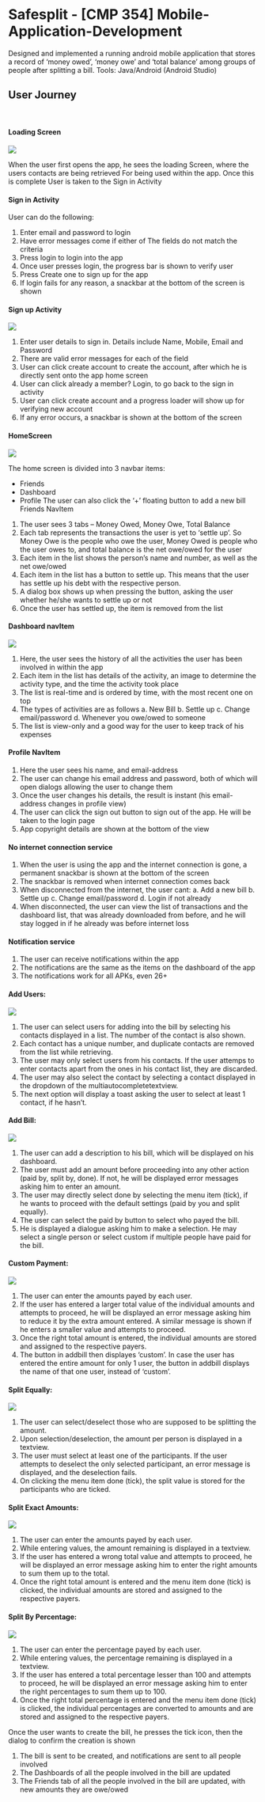 # Safesplit - [CMP 354] Mobile-Application-Development
Designed and implemented a running android mobile application that stores a record of ‘money owed’, ‘money owe’ and ‘total balance’ among groups of people after splitting a bill. Tools: Java/Android (Android Studio)



## User Journey
 
#### Loading Screen

![](images/1.jpg)

When the user first opens the app, he sees the loading
Screen, where the users contacts are being retrieved
For being used within the app. Once this is complete
User is taken to the Sign in Activity

#### Sign in Activity

User can do the following:
1.	Enter email and password to login
2.	Have error messages come if either of
The fields do not match the criteria
3.	Press login to login into the app
4.	Once user presses login, the progress bar is shown to verify user
5.	Press Create one to sign up for the app
6.	If login fails for any reason, a snackbar at the bottom of the screen is shown

#### Sign up Activity

![](images/3.jpg)

1.	Enter user details to sign in. Details include Name, Mobile, Email and Password
2.	There are valid error messages for each of the field
3.	User can click create account to create the account, after which he is directly sent onto the app home screen
4.	User can click already a member? Login, to go back to the sign in activity
5.	User can click create account and a progress loader will show up for verifying new account
6.	If any error occurs, a snackbar is shown at the bottom of the screen

#### HomeScreen

![](images/4.jpg)

The home screen is divided into 3 navbar items:
-	Friends
-	Dashboard
-	Profile
The user can also click the ‘+’ floating button to add a new bill
Friends NavItem
1.	The user sees 3 tabs – Money Owed, Money Owe, Total Balance
2.	Each tab represents the transactions the user is yet to ‘settle up’. So Money Owe is the people who owe the user, Money Owed is people who the user owes to, and total balance is the net owe/owed for the user
3.	Each item in the list shows the person’s name and number, as well as the net owe/owed
4.	Each item in the list has a button to settle up. This means that the user has settle up his debt with the respective person.
5.	A dialog box shows up when pressing the button, asking the user whether he/she wants to settle up or not
6.	Once the user has settled up, the item is removed from the list
  
#### Dashboard navItem

![](images/6.jpg)

1.	Here, the user sees the history of all the activities the user has been involved in within the app
2.	Each item in the list has details of the activity, an image to determine the activity type, and the time the activity took place
3.	The list is real-time and is ordered by time, with the most recent one on top
4.	The types of activities are as follows
a.	New Bill
b.	Settle up
c.	Change email/password
d.	Whenever you owe/owed to someone
5.	The list is view-only and a good way for the user to keep track of his expenses

#### Profile NavItem

1.	Here the user sees his name, and email-address
2.	The user can change his email address and password, both of which will open dialogs allowing the user to change them
3.	Once the user changes his details, the result is instant (his email-address changes in profile view)
4.	The user can click the sign out button to sign out of the app. He will be taken to the login page
5.	App copyright details are shown at the bottom of the view
 
#### No internet connection service

1.	When the user is using the app and the internet connection is gone, a permanent snackbar is shown at the bottom of the screen
2.	The snackbar is removed when internet connection comes back
3.	When disconnected from the internet, the user cant:
a.	Add a new bill
b.	Settle up
c.	Change email/password
d.	Login if not already
4.	When disconnected, the user can view the list of transactions and the dashboard list, that was already downloaded from before, and he will stay logged in if he already was before internet loss

#### Notification service
1.	The user can receive notifications within the app
2.	The notifications are the same as the items on the dashboard of the app
3.	The notifications work for all APKs, even 26+

#### Add Users:

![](images/9.jpg)

1.	The user can select users for adding into the bill by selecting his contacts displayed in a list. The number of the contact is also shown.
2.	Each contact has a unique number, and duplicate contacts are removed from the list while retrieving.
3.	The user may only select users from his contacts. If the user attemps to enter contacts apart from the ones in his contact list, they are discarded.
4.	The user may also select the contact by selecting a contact displayed in the dropdown of the multiautocompletetextview.  
5.	The next option will display a toast asking the user to select at least 1 contact, if he hasn’t.
 
#### Add Bill:

![](images/10.jpg)

1.	The user can add a description to his bill, which will be displayed on his dashboard.
2.	The user must add an amount before proceeding into any other action (paid by, split by, done). If not, he will be displayed error messages asking him to enter an amount.
3.	The user may directly select done by selecting the menu item (tick), if he wants to proceed with the default settings (paid by you and split equally).
4.	The user can select the paid by button to select who payed the bill.
5.	He is displayed a dialogue asking him to make a selection. He may select a single person or select custom if multiple people have paid for the bill.
 
#### Custom Payment:

![](images/11.jpg)

1.	The user can enter the amounts payed by each user.
2.	If the user has entered a larger total value of the individual amounts and attempts to proceed, he will be displayed an error message asking him to reduce it by the extra amount entered. A similar message is shown if he enters a smaller value and attempts to proceed.
3.	Once the right total amount is entered, the individual amounts are stored and assigned to the respective payers.
4.	The button in addbill then displayes ‘custom’. In case the user has entered the entire amount for only 1 user, the button in addbill displays the name of that one user, instead of ‘custom’.

#### Split Equally:

![](images/12.jpg)

1.	The user can select/deselect those who are supposed to be splitting the amount.
2.	Upon selection/deselection, the amount per person is displayed in a textview.
3.	The user must select at least one of the participants. If the user attempts to deselect the only selected participant, an error message is displayed, and the deselection fails.
4.	On clicking the menu item done (tick), the split value is stored for the participants who are ticked.

#### Split Exact Amounts:

![](images/13.jpg)

1.	The user can enter the amounts payed by each user.
2.	While entering values, the amount remaining is displayed in a textview.
3.	If the user has entered a wrong total value and attempts to proceed, he will be displayed an error message asking him to enter the right amounts to sum them up to the total.
4.	Once the right total amount is entered and the menu item done (tick) is clicked, the individual amounts are stored and assigned to the respective payers.

#### Split By Percentage:

![](images/14.jpg)

1.	The user can enter the percentage payed by each user.
2.	While entering values, the percentage remaining is displayed in a textview.
3.	If the user has entered a total percentage lesser than 100 and attempts to proceed, he will be displayed an error message asking him to enter the right percentages to sum them up to 100.
4.	Once the right total percentage is entered and the menu item done (tick) is clicked, the individual percentages are converted to amounts and are stored and assigned to the respective payers.

Once the user wants to create the bill, he presses the tick icon, then the dialog to confirm the creation is shown
1.	The bill is sent to be created, and notifications are sent to all people involved
2.	The Dashboards of all the people involved in the bill are updated
3.	The Friends tab of all the people involved in the bill are updated, with new amounts they are owe/owed
